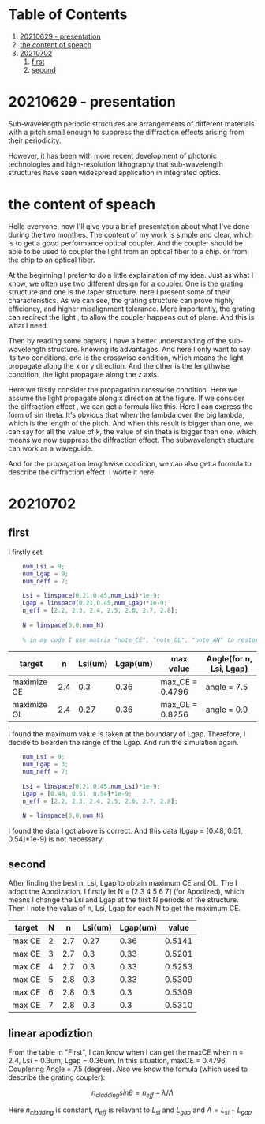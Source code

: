 
# Table of Contents

1.  [20210629 - presentation](#orgfef506d)
2.  [the content of speach](#orgfb6a066)
3.  [20210702](#org3a7a802)
    1.  [first](#org0873298)
    2.  [second](#org712dc51)




# 20210629 - presentation

Sub-wavelength periodic structures are arrangements of different materials with a pitch small enough to suppress the diffraction effects arising from their periodicity.

However, it has been with more recent development of photonic technologies and high-resolution lithography that sub-wavelength structures have seen widespread application in integrated optics.



# the content of speach

Hello everyone, now I'll give you a brief presentation about what I've done during the two monthes. The content of my work is simple and clear, which is to get a good performance optical coupler. And the coupler should be able to be used to coupler the light from an optical fiber to a chip. or from the chip to an optical fiber.

At the beginning I prefer to do a little explaination of my idea. Just as what I know, we often use two different design for a coupler. One is the grating structure and one is the taper structure. here I present some of their characteristics. As we can see, the grating structure can prove highly efficiency, and higher misalignment tolerance. More importantly, the grating can redirect the light , to allow the coupler happens out of plane. And this is what I need.

Then by reading some papers, I have a better understanding of the sub-wavelength structure. knowing its advantages. And here I only want to say its two conditions. one is the crosswise condition, which means the light propagate along the x or y direction. And the other is the lengthwise condition, the light propagate along the z axis.

Here we firstly consider the propagation crosswise condition. Here we assume the light propagate along x direction at the figure. If we consider the diffraction effect , we can get a formula like this. Here I can express the form of sin theta. It's obvious that  when the lambda over the big lambda, which is the length of the pitch. And when this result is bigger than one, we can say for all the value of k, the value of sin theta is bigger than one. which means we now suppress the diffraction effect. The subwavelength stucture can work as a waveguide.

And for the propagation lengthwise condition, we can also get a formula to describe the diffraction effect. I worte it here.



# 20210702



## first

I firstly set

``` matlab
    num_Lsi = 9;
    num_Lgap = 9;
    num_neff = 7;
    
    Lsi = linspace(0.21,0.45,num_Lsi)*1e-9;
    Lgap = linspace(0.21,0.45,num_Lgap)*1e-9;
    n_eff = [2.2, 2.3, 2.4, 2.5, 2.6, 2.7, 2.8];
    
    N = linspace(0,0,num_N)
    
    % in my code I use matrix "note_CE", "note_OL", "note_AN" to restore the CE, OL and Angle with the change of Lsi and Lgap. So for each matrix different column represents the different Lgap; and different row represents different Lsi 
```

| target      | n   | Lsi(um) | Lgap(um) | max value       | Angle(for n, Lsi, Lgap) |
| ----        | --  | ----    | -------  | ------          | -                       |
| maximize CE | 2.4 | 0.3     | 0.36     | max_CE = 0.4796 | angle = 7.5             |
| maximize OL | 2.4 | 0.27    | 0.36     | max_OL = 0.8256 | angle = 0.9             |

I found the maximum value is taken at the boundary of Lgap. Therefore, I decide to boarden the range of the Lgap. And run the simulation again.

``` matlab
    num_Lsi = 9;
    num_Lgap = 3;
    num_neff = 7;
    
    Lsi = linspace(0.21,0.45,num_Lsi)*1e-9;
    Lgap = [0.48, 0.51, 0.54]*1e-9;
    n_eff = [2.2, 2.3, 2.4, 2.5, 2.6, 2.7, 2.8];
    
    N = linspace(0,0,num_N)
``` 

I found the data I got above is correct. And this data (Lgap = [0.48, 0.51, 0.54]\*1e-9) is not necessary.

## second

After finding the best n, Lsi, Lgap to obtain maximum CE and OL. The I adopt the Apodization.
I firstly let N = [2 3 4 5 6 7] (for Apodized), which means I change the Lsi and Lgap at the first N periods of the structure. Then I note the value of n, Lsi, Lgap for each N to get the maximum CE.

| target  | N | n   | Lsi(um) | Lgap(um) | value  |
| -       | - | -   | -       | -        | -      |
| max CE  | 2 | 2.7 | 0.27    | 0.36     | 0.5141 |
| max CE  | 3 | 2.7 | 0.3     | 0.33     | 0.5201 |
| max CE  | 4 | 2.7 | 0.3     | 0.33     | 0.5253 |
| max CE  | 5 | 2.8 | 0.3     | 0.33     | 0.5309 |
| max CE  | 6 | 2.8 | 0.3     | 0.3      | 0.5309 |
| max CE  | 7 | 2.8 | 0.3     | 0.3      | 0.5310 |


## linear apodiztion
From the table in "First", I can know when I can get the maxCE when n = 2.4, Lsi = 0.3um, Lgap = 0.36um. In this situation, maxCE = 0.4796, Couplering Angle = 7.5 (degree).
Also we know the fomula (which used to describe the grating coupler):

$$
n_{cladding}sin\theta = n_{eff} - \lambda / \Lambda
$$

Here $n_{cladding}$ is constant, $n_{eff}$ is relavant to $L_{si}$ and $L_{gap}$ and $\Lambda = L_{si} + L_{gap}$

























